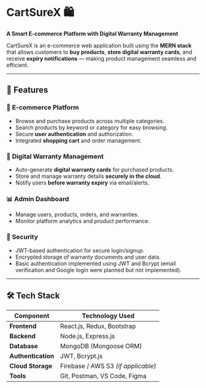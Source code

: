 # CartSureX 🛍️  
**A Smart E-commerce Platform with Digital Warranty Management**  

CartSureX is an e-commerce web application built using the **MERN stack** that allows customers to **buy products**, **store digital warranty cards**, and receive **expiry notifications** — making product management seamless and efficient.

---

## 🚀 Features

### 🛒 **E-commerce Platform**
- Browse and purchase products across multiple categories.
- Search products by keyword or category for easy browsing.
- Secure **user authentication** and authorization.
- Integrated **shopping cart** and order management.

### 🧾 **Digital Warranty Management**
- Auto-generate **digital warranty cards** for purchased products.
- Store and manage warranty details **securely in the cloud**.
- Notify users **before warranty expiry** via email/alerts.

### 📊 **Admin Dashboard**
- Manage users, products, orders, and warranties.
- Monitor platform analytics and product performance.

### 🔐 **Security**
- JWT-based authentication for secure login/signup.
- Encrypted storage of warranty documents and user data.
- Basic authentication implemented using JWT and Bcrypt (email verification and Google login were planned but not implemented).

---

## 🛠️ Tech Stack

| **Component**   | **Technology Used**       |
|-----------------|---------------------------|
| **Frontend**    | React.js, Redux, Bootstrap |
| **Backend**     | Node.js, Express.js       |
| **Database**    | MongoDB (Mongoose ORM)    |
| **Authentication** | JWT, Bcrypt.js         |
| **Cloud Storage** | Firebase / AWS S3 *(if applicable)* |
| **Tools**       | Git, Postman, VS Code, Figma |


